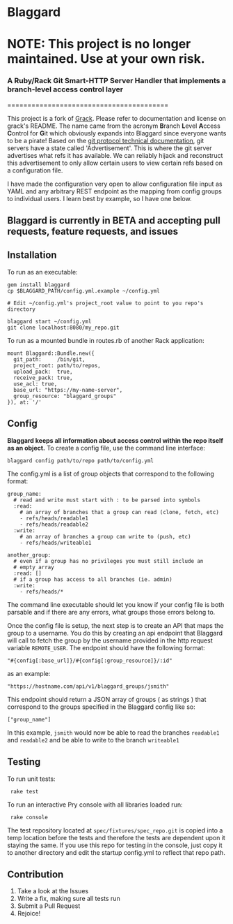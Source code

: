 # Blaggard

# NOTE: This project is no longer maintained. Use at your own risk.

### A Ruby/Rack Git Smart-HTTP Server Handler that implements a branch-level access control layer
========================================

This project is a fork of [Grack](https://github.com/schacon/grack). Please refer to documentation and license on grack's README. The name came from the acronym **B**ranch **L**evel **A**ccess **C**ontrol for **G**it which obviously expands into Blaggard since everyone wants to be a pirate! Based on the [git protocol technical documentation](https://github.com/git/git/blob/master/Documentation/technical/http-protocol.txt), git servers have a state called 'Advertisement'. This is where the git server advertises what refs it has available. We can reliably hijack and reconstruct this advertisement to only allow certain users to view certain refs based on a configuration file.

I have made the configuration very open to allow configuration file input as YAML and any arbitrary REST endpoint as the mapping from config groups to individual users. I learn best by example, so I have one below.

## Blaggard is currently in BETA and accepting pull requests, feature requests, and issues

## Installation

To run as an executable:

    gem install blaggard
    cp $BLAGGARD_PATH/config.yml.example ~/config.yml

    # Edit ~/config.yml's project_root value to point to you repo's directory

    blaggard start ~/config.yml
    git clone localhost:8080/my_repo.git

To run as a mounted bundle in routes.rb of another Rack application:

```
mount Blaggard::Bundle.new({
  git_path:     /bin/git,
  project_root: path/to/repos,
  upload_pack:  true,
  receive_pack: true,
  use_acl: true,
  base_url: "https://my-name-server",
  group_resource: "blaggard_groups"
}), at: '/'
```

## Config

**Blaggard keeps all information about access control within the repo itself as an object.** To create a config file, use the command line interface:

    blaggard config path/to/repo path/to/config.yml

The config.yml is a list of group objects that correspond to the following format:

    group_name:
      # read and write must start with : to be parsed into symbols
      :read:
        # an array of branches that a group can read (clone, fetch, etc)
        - refs/heads/readable1
        - refs/heads/readable2
      :write:
        # an array of branches a group can write to (push, etc)
        - refs/heads/writeable1

    another_group:
      # even if a group has no privileges you must still include an
      # empty array
      :read: []
      # if a group has access to all branches (ie. admin)
      :write:
        - refs/heads/*

 The command line executable should let you know if your config file is both parsable and if there are any errors, what groups those errors belong to.


Once the config file is setup, the next step is to create an API that maps the group to a username. You do this by creating an api endpoint that Blaggard will call to fetch the group by the username provided in the http request variable `REMOTE_USER`. The endpoint should have the following format:

    "#{config[:base_url]}/#{config[:group_resource]}/:id"

as an example:

    "https://hostname.com/api/v1/blaggard_groups/jsmith"

This endpoint should return a JSON array of groups ( as strings ) that correspond to the groups specified in the Blaggard config like so:

    ["group_name"]

In this example, `jsmith` would now be able to read the branches `readable1` and `readable2` and be able to write to the branch `writeable1`


## Testing

 To run unit tests:

     rake test

 To run an interactive Pry console with all libraries loaded run:

     rake console

The test repository located at `spec/fixtures/spec_repo.git` is copied into a temp location before the tests and therefore the tests are dependent upon it staying the same. If you use this repo for testing in the console, just copy it to another directory and edit the startup config.yml to reflect that repo path.



## Contribution

1. Take a look at the Issues
2. Write a fix, making sure all tests run
3. Submit a Pull Request
4. Rejoice!
